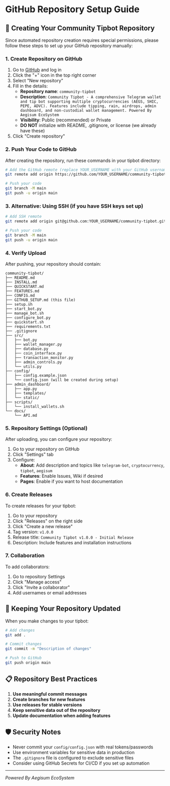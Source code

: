 # GitHub Repository Setup Guide

## 🚀 Creating Your Community Tipbot Repository

Since automated repository creation requires special permissions, please follow these steps to set up your GitHub repository manually:

### 1. Create Repository on GitHub

1. Go to [GitHub](https://github.com) and log in
2. Click the "+" icon in the top right corner
3. Select "New repository"
4. Fill in the details:
   - **Repository name**: `community-tipbot`
   - **Description**: `Community Tipbot - A comprehensive Telegram wallet and tip bot supporting multiple cryptocurrencies (AEGS, SHIC, PEPE, ADVC). Features include tipping, rain, airdrops, admin dashboard, and non-custodial wallet management. Powered By Aegisum EcoSystem`
   - **Visibility**: Public (recommended) or Private
   - **DO NOT** initialize with README, .gitignore, or license (we already have these)
5. Click "Create repository"

### 2. Push Your Code to GitHub

After creating the repository, run these commands in your tipbot directory:

```bash
# Add the GitHub remote (replace YOUR_USERNAME with your GitHub username)
git remote add origin https://github.com/YOUR_USERNAME/community-tipbot.git

# Push your code
git branch -M main
git push -u origin main
```

### 3. Alternative: Using SSH (if you have SSH keys set up)

```bash
# Add SSH remote
git remote add origin git@github.com:YOUR_USERNAME/community-tipbot.git

# Push your code
git branch -M main
git push -u origin main
```

### 4. Verify Upload

After pushing, your repository should contain:

```
community-tipbot/
├── README.md
├── INSTALL.md
├── QUICKSTART.md
├── FEATURES.md
├── CONFIG.md
├── GITHUB_SETUP.md (this file)
├── setup.sh
├── start_bot.py
├── manage_bot.sh
├── configure_bot.py
├── quickstart.sh
├── requirements.txt
├── .gitignore
├── src/
│   ├── bot.py
│   ├── wallet_manager.py
│   ├── database.py
│   ├── coin_interface.py
│   ├── transaction_monitor.py
│   ├── admin_controls.py
│   └── utils.py
├── config/
│   ├── config.example.json
│   └── config.json (will be created during setup)
├── admin_dashboard/
│   ├── app.py
│   ├── templates/
│   └── static/
├── scripts/
│   └── install_wallets.sh
└── docs/
    └── API.md
```

### 5. Repository Settings (Optional)

After uploading, you can configure your repository:

1. Go to your repository on GitHub
2. Click "Settings" tab
3. Configure:
   - **About**: Add description and topics like `telegram-bot`, `cryptocurrency`, `tipbot`, `aegisum`
   - **Features**: Enable Issues, Wiki if desired
   - **Pages**: Enable if you want to host documentation

### 6. Create Releases

To create releases for your tipbot:

1. Go to your repository
2. Click "Releases" on the right side
3. Click "Create a new release"
4. Tag version: `v1.0.0`
5. Release title: `Community Tipbot v1.0.0 - Initial Release`
6. Description: Include features and installation instructions

### 7. Collaboration

To add collaborators:

1. Go to repository Settings
2. Click "Manage access"
3. Click "Invite a collaborator"
4. Add usernames or email addresses

## 🔄 Keeping Your Repository Updated

When you make changes to your tipbot:

```bash
# Add changes
git add .

# Commit changes
git commit -m "Description of changes"

# Push to GitHub
git push origin main
```

## 📋 Repository Best Practices

1. **Use meaningful commit messages**
2. **Create branches for new features**
3. **Use releases for stable versions**
4. **Keep sensitive data out of the repository**
5. **Update documentation when adding features**

## 🛡️ Security Notes

- Never commit your `config/config.json` with real tokens/passwords
- Use environment variables for sensitive data in production
- The `.gitignore` file is configured to exclude sensitive files
- Consider using GitHub Secrets for CI/CD if you set up automation

---
*Powered By Aegisum EcoSystem*